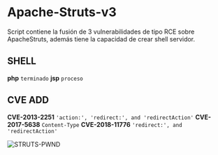# Apache-Struts-v3

Script contiene la fusión de 3 vulnerabilidades de tipo RCE sobre ApacheStruts, además tiene la capacidad de crear shell servidor.

## SHELL
**php** `terminado`
**jsp** `proceso`

## CVE ADD
**CVE-2013-2251**  `'action:', 'redirect:', and 'redirectAction'`
**CVE-2017-5638**  `Content-Type`
**CVE-2018-11776** `'redirect:', and 'redirectAction'`

![STRUTS-PWND](https://github.com/s1kr10s/Apache-Struts-v3/blob/master/screen.png)
